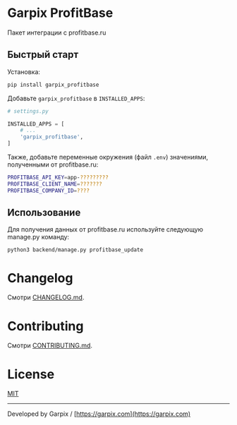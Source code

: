 # Garpix ProfitBase

Пакет интеграции с profitbase.ru

## Быстрый старт

Установка:

```bash
pip install garpix_profitbase
```

Добавьте `garpix_profitbase` в `INSTALLED_APPS`:

```python
# settings.py

INSTALLED_APPS = [
    # ...
    'garpix_profitbase',
]
```

Также, добавьте переменные окружения (файл `.env`) значениями, полученными от profitbase.ru:

```bash
PROFITBASE_API_KEY=app-?????????
PROFITBASE_CLIENT_NAME=???????
PROFITBASE_COMPANY_ID=????
```

## Использование

Для получения данных от profitbase.ru используйте следующую manage.py команду:

```
python3 backend/manage.py profitbase_update
```

# Changelog

Смотри [CHANGELOG.md](CHANGELOG.md).

# Contributing

Смотри [CONTRIBUTING.md](CONTRIBUTING.md).

# License

[MIT](LICENSE)

---

Developed by Garpix / [https://garpix.com](https://garpix.com)